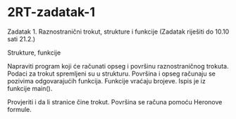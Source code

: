 # 2RT-zadatak-1



Zadatak 1. Raznostranični trokut, strukture i funkcije (Zadatak riješiti do 10.10 sati 21.2.)

Strukture, funkcije

Napraviti program koji će računati opseg i površinu raznostraničnog trokuta. Podaci za trokut spremljeni su u strukturu. Površina i opseg računaju se pozivima odgovarajućih funkcija. Funkcije vraćaju brojeve. Ispis je iz funkcije main().

Provjeriti i da li stranice čine trokut.
Površina se računa pomoću Heronove formule.


